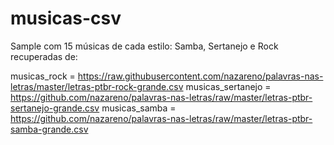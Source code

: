 # musicas-csv

Sample com 15 músicas de cada estilo: Samba, Sertanejo e Rock recuperadas de: 

musicas_rock = https://raw.githubusercontent.com/nazareno/palavras-nas-letras/master/letras-ptbr-rock-grande.csv
musicas_sertanejo = https://github.com/nazareno/palavras-nas-letras/raw/master/letras-ptbr-sertanejo-grande.csv
musicas_samba = https://github.com/nazareno/palavras-nas-letras/raw/master/letras-ptbr-samba-grande.csv
